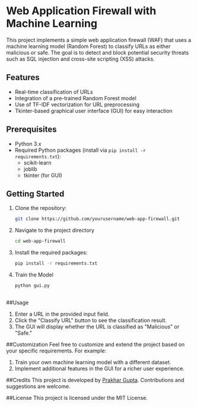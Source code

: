 # Web Application Firewall with Machine Learning

This project implements a simple web application firewall (WAF) that uses a machine learning model (Random Forest) to classify URLs as either malicious or safe. The goal is to detect and block potential security threats such as SQL injection and cross-site scripting (XSS) attacks.

## Features

- Real-time classification of URLs
- Integration of a pre-trained Random Forest model
- Use of TF-IDF vectorization for URL preprocessing
- Tkinter-based graphical user interface (GUI) for easy interaction

## Prerequisites

- Python 3.x
- Required Python packages (install via `pip install -r requirements.txt`):
  - scikit-learn
  - joblib
  - tkinter (for GUI)

## Getting Started

1. Clone the repository:

   ```bash
   git clone https://github.com/yourusername/web-app-firewall.git
2. Navigate to the project directory
   ```bash
   cd web-app-firewall
4. Install the required packages:
   ```bash
   pip install -r requirements.txt

5. Train the Model
   ```bash
   python gui.py
  
##Usage
1. Enter a URL in the provided input field.
2. Click the "Classify URL" button to see the classification result.
3. The GUI will display whether the URL is classified as "Malicious" or "Safe."

##Customization
Feel free to customize and extend the project based on your specific requirements. For example:
1. Train your own machine learning model with a different dataset.
2. Implement additional features in the GUI for a richer user experience.

##Credits
This project is developed by [Prakhar Gupta](https://github.com/prax-1). Contributions and suggestions are welcome.

##License
This project is licensed under the MIT License.
